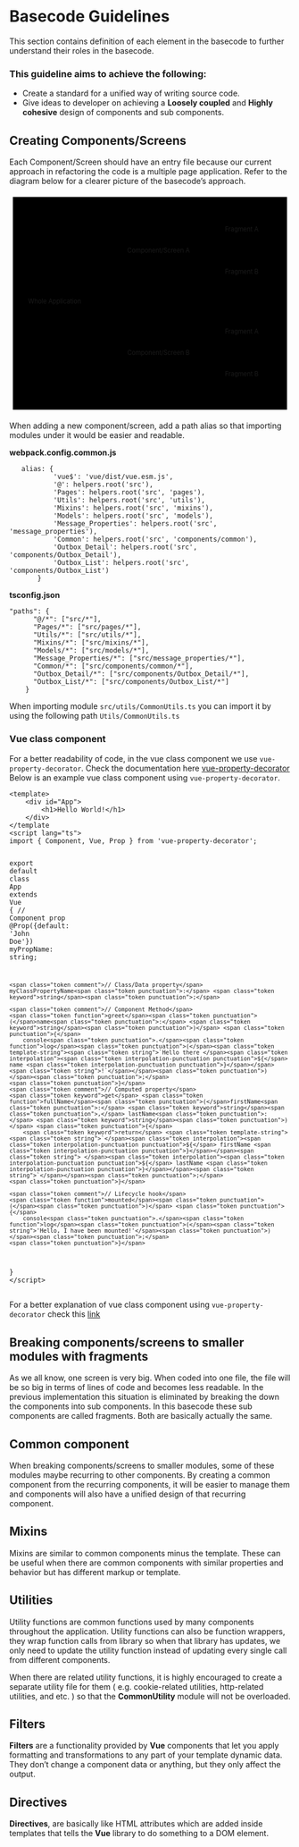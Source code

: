 <!DOCTYPE html>
<html>

<head>
  <meta charset="utf-8">
  <meta name="viewport" content="width=device-width, initial-scale=1.0">
  <title>Another file</title>
  <link rel="stylesheet" href="https://stackedit.io/style.css" />
</head>

<body class="stackedit">
  <div class="stackedit__html"><h1 id="basecode-guidelines">Basecode Guidelines</h1>
<p>This section contains definition of each element in the basecode to further understand their roles in the basecode.</p>
<h3 id="this-guideline-aims-to-achieve-the-following">This guideline aims to achieve the following:</h3>
<ul>
<li>Create a standard for a unified way of writing source code.</li>
<li>Give ideas to developer on achieving a <strong>Loosely coupled</strong> and <strong>Highly cohesive</strong> design of components and sub components.</li>
</ul>
<h2 id="creating-componentsscreens">Creating Components/Screens</h2>
<p>Each Component/Screen should have an entry file because our current approach in refactoring the code is a multiple page application. Refer to the diagram below for a clearer picture of the basecode’s approach.</p>
<div class="mermaid"><svg xmlns="http://www.w3.org/2000/svg" id="mermaid-svg-DWv7MGWfL8SNDili" width="100%" style="max-width: 640.546875px;" viewBox="0 0 640.546875 500"><g transform="translate(-12, -12)"><g class="output"><g class="clusters"><g class="cluster" id="subGraph2" transform="translate(332.2734375,262)" style="opacity: 1;"><rect width="624.546875" height="484" x="-312.2734375" y="-242"></rect><g class="label"><g transform="translate(0,0)"><foreignObject width="0" height="0"><div xmlns="http://www.w3.org/1999/xhtml" style="display: inline-block; white-space: nowrap;"></div></foreignObject></g></g><text x="0" y="-228" fill="black" stroke="none" id="mermaid-svg-DWv7MGWfL8SNDiliText" style="text-anchor: middle;">Multiple Page Application</text></g><g class="cluster" id="subGraph0" transform="translate(432.59375,146)" style="opacity: 1;"><rect width="373.90625" height="212" x="-186.953125" y="-106"></rect><g class="label"><g transform="translate(0,0)"><foreignObject width="0" height="0"><div xmlns="http://www.w3.org/1999/xhtml" style="display: inline-block; white-space: nowrap;"></div></foreignObject></g></g><text x="0" y="-92" fill="black" stroke="none" id="mermaid-svg-DWv7MGWfL8SNDiliText" style="text-anchor: middle;">Single Page</text></g><g class="cluster" id="subGraph1" transform="translate(432.59375,378)" style="opacity: 1;"><rect width="373.90625" height="212" x="-186.953125" y="-106"></rect><g class="label"><g transform="translate(0,0)"><foreignObject width="0" height="0"><div xmlns="http://www.w3.org/1999/xhtml" style="display: inline-block; white-space: nowrap;"></div></foreignObject></g></g><text x="0" y="-92" fill="black" stroke="none" id="mermaid-svg-DWv7MGWfL8SNDiliText" style="text-anchor: middle;">Single Page</text></g></g><g class="edgePaths"><g class="edgePath" style="opacity: 1;"><path class="path" d="M140.21140894396552,239L220.640625,146L245.640625,146L270.640625,146" marker-end="url(#arrowhead15139)" style="fill:none"></path><defs><marker id="arrowhead15139" viewBox="0 0 10 10" refX="9" refY="5" markerUnits="strokeWidth" markerWidth="8" markerHeight="6" orient="auto"><path d="M 0 0 L 10 5 L 0 10 z" class="arrowheadPath" style="stroke-width: 1; stroke-dasharray: 1, 0;"></path></marker></defs></g><g class="edgePath" style="opacity: 1;"><path class="path" d="M140.21140894396552,285L220.640625,378L245.640625,378L270.8828125,378" marker-end="url(#arrowhead15140)" style="fill:none"></path><defs><marker id="arrowhead15140" viewBox="0 0 10 10" refX="9" refY="5" markerUnits="strokeWidth" markerWidth="8" markerHeight="6" orient="auto"><path d="M 0 0 L 10 5 L 0 10 z" class="arrowheadPath" style="stroke-width: 1; stroke-dasharray: 1, 0;"></path></marker></defs></g><g class="edgePath" style="opacity: 1;"><path class="path" d="M410.1863606770833,123L468.125,98L493.125,98" marker-end="url(#arrowhead15141)" style="fill:none"></path><defs><marker id="arrowhead15141" viewBox="0 0 10 10" refX="9" refY="5" markerUnits="strokeWidth" markerWidth="8" markerHeight="6" orient="auto"><path d="M 0 0 L 10 5 L 0 10 z" class="arrowheadPath" style="stroke-width: 1; stroke-dasharray: 1, 0;"></path></marker></defs></g><g class="edgePath" style="opacity: 1;"><path class="path" d="M410.1863606770833,169L468.125,194L493.3671875,194" marker-end="url(#arrowhead15142)" style="fill:none"></path><defs><marker id="arrowhead15142" viewBox="0 0 10 10" refX="9" refY="5" markerUnits="strokeWidth" markerWidth="8" markerHeight="6" orient="auto"><path d="M 0 0 L 10 5 L 0 10 z" class="arrowheadPath" style="stroke-width: 1; stroke-dasharray: 1, 0;"></path></marker></defs></g><g class="edgePath" style="opacity: 1;"><path class="path" d="M410.1863606770833,355L468.125,330L493.125,330" marker-end="url(#arrowhead15143)" style="fill:none"></path><defs><marker id="arrowhead15143" viewBox="0 0 10 10" refX="9" refY="5" markerUnits="strokeWidth" markerWidth="8" markerHeight="6" orient="auto"><path d="M 0 0 L 10 5 L 0 10 z" class="arrowheadPath" style="stroke-width: 1; stroke-dasharray: 1, 0;"></path></marker></defs></g><g class="edgePath" style="opacity: 1;"><path class="path" d="M410.1863606770833,401L468.125,426L493.3671875,426" marker-end="url(#arrowhead15144)" style="fill:none"></path><defs><marker id="arrowhead15144" viewBox="0 0 10 10" refX="9" refY="5" markerUnits="strokeWidth" markerWidth="8" markerHeight="6" orient="auto"><path d="M 0 0 L 10 5 L 0 10 z" class="arrowheadPath" style="stroke-width: 1; stroke-dasharray: 1, 0;"></path></marker></defs></g></g><g class="edgeLabels"><g class="edgeLabel" transform="" style="opacity: 1;"><g transform="translate(0,0)" class="label"><foreignObject width="0" height="0"><div xmlns="http://www.w3.org/1999/xhtml" style="display: inline-block; white-space: nowrap;"><span class="edgeLabel"></span></div></foreignObject></g></g><g class="edgeLabel" transform="" style="opacity: 1;"><g transform="translate(0,0)" class="label"><foreignObject width="0" height="0"><div xmlns="http://www.w3.org/1999/xhtml" style="display: inline-block; white-space: nowrap;"><span class="edgeLabel"></span></div></foreignObject></g></g><g class="edgeLabel" transform="" style="opacity: 1;"><g transform="translate(0,0)" class="label"><foreignObject width="0" height="0"><div xmlns="http://www.w3.org/1999/xhtml" style="display: inline-block; white-space: nowrap;"><span class="edgeLabel"></span></div></foreignObject></g></g><g class="edgeLabel" transform="" style="opacity: 1;"><g transform="translate(0,0)" class="label"><foreignObject width="0" height="0"><div xmlns="http://www.w3.org/1999/xhtml" style="display: inline-block; white-space: nowrap;"><span class="edgeLabel"></span></div></foreignObject></g></g><g class="edgeLabel" transform="" style="opacity: 1;"><g transform="translate(0,0)" class="label"><foreignObject width="0" height="0"><div xmlns="http://www.w3.org/1999/xhtml" style="display: inline-block; white-space: nowrap;"><span class="edgeLabel"></span></div></foreignObject></g></g><g class="edgeLabel" transform="" style="opacity: 1;"><g transform="translate(0,0)" class="label"><foreignObject width="0" height="0"><div xmlns="http://www.w3.org/1999/xhtml" style="display: inline-block; white-space: nowrap;"><span class="edgeLabel"></span></div></foreignObject></g></g></g><g class="nodes"><g class="node" id="A" transform="translate(120.3203125,262)" style="opacity: 1;"><rect rx="0" ry="0" x="-75.3203125" y="-23" width="150.640625" height="46"></rect><g class="label" transform="translate(0,0)"><g transform="translate(-65.3203125,-13)"><foreignObject width="130.640625" height="26"><div xmlns="http://www.w3.org/1999/xhtml" style="display: inline-block; white-space: nowrap;">Whole Application</div></foreignObject></g></g></g><g class="node" id="B" transform="translate(356.8828125,146)" style="opacity: 1;"><rect rx="0" ry="0" x="-86.2421875" y="-23" width="172.484375" height="46"></rect><g class="label" transform="translate(0,0)"><g transform="translate(-76.2421875,-13)"><foreignObject width="152.484375" height="26"><div xmlns="http://www.w3.org/1999/xhtml" style="display: inline-block; white-space: nowrap;">Component/Screen A</div></foreignObject></g></g></g><g class="node" id="C" transform="translate(356.8828125,378)" style="opacity: 1;"><rect rx="0" ry="0" x="-86" y="-23" width="172" height="46"></rect><g class="label" transform="translate(0,0)"><g transform="translate(-76,-13)"><foreignObject width="152" height="26"><div xmlns="http://www.w3.org/1999/xhtml" style="display: inline-block; white-space: nowrap;">Component/Screen B</div></foreignObject></g></g></g><g class="node" id="F" transform="translate(543.8359375,330)" style="opacity: 1;"><rect rx="0" ry="0" x="-50.7109375" y="-23" width="101.421875" height="46"></rect><g class="label" transform="translate(0,0)"><g transform="translate(-40.7109375,-13)"><foreignObject width="81.421875" height="26"><div xmlns="http://www.w3.org/1999/xhtml" style="display: inline-block; white-space: nowrap;">Fragment A</div></foreignObject></g></g></g><g class="node" id="G" transform="translate(543.8359375,426)" style="opacity: 1;"><rect rx="0" ry="0" x="-50.46875" y="-23" width="100.9375" height="46"></rect><g class="label" transform="translate(0,0)"><g transform="translate(-40.46875,-13)"><foreignObject width="80.9375" height="26"><div xmlns="http://www.w3.org/1999/xhtml" style="display: inline-block; white-space: nowrap;">Fragment B</div></foreignObject></g></g></g><g class="node" id="D" transform="translate(543.8359375,98)" style="opacity: 1;"><rect rx="0" ry="0" x="-50.7109375" y="-23" width="101.421875" height="46"></rect><g class="label" transform="translate(0,0)"><g transform="translate(-40.7109375,-13)"><foreignObject width="81.421875" height="26"><div xmlns="http://www.w3.org/1999/xhtml" style="display: inline-block; white-space: nowrap;">Fragment A</div></foreignObject></g></g></g><g class="node" id="E" transform="translate(543.8359375,194)" style="opacity: 1;"><rect rx="0" ry="0" x="-50.46875" y="-23" width="100.9375" height="46"></rect><g class="label" transform="translate(0,0)"><g transform="translate(-40.46875,-13)"><foreignObject width="80.9375" height="26"><div xmlns="http://www.w3.org/1999/xhtml" style="display: inline-block; white-space: nowrap;">Fragment B</div></foreignObject></g></g></g></g></g></g></svg></div>
<p>When adding a new component/screen, add a path alias so that importing modules under it would be easier and readable.</p>
<p><strong>webpack.config.common.js</strong></p>
<pre class=" language-javascript"><code class="prism  language-javascript">   alias<span class="token punctuation">:</span> <span class="token punctuation">{</span>
           <span class="token string">'vue$'</span><span class="token punctuation">:</span> <span class="token string">'vue/dist/vue.esm.js'</span><span class="token punctuation">,</span>
           <span class="token string">'@'</span><span class="token punctuation">:</span> helpers<span class="token punctuation">.</span><span class="token function">root</span><span class="token punctuation">(</span><span class="token string">'src'</span><span class="token punctuation">)</span><span class="token punctuation">,</span>
           <span class="token string">'Pages'</span><span class="token punctuation">:</span> helpers<span class="token punctuation">.</span><span class="token function">root</span><span class="token punctuation">(</span><span class="token string">'src'</span><span class="token punctuation">,</span> <span class="token string">'pages'</span><span class="token punctuation">)</span><span class="token punctuation">,</span>
           <span class="token string">'Utils'</span><span class="token punctuation">:</span> helpers<span class="token punctuation">.</span><span class="token function">root</span><span class="token punctuation">(</span><span class="token string">'src'</span><span class="token punctuation">,</span> <span class="token string">'utils'</span><span class="token punctuation">)</span><span class="token punctuation">,</span>
           <span class="token string">'Mixins'</span><span class="token punctuation">:</span> helpers<span class="token punctuation">.</span><span class="token function">root</span><span class="token punctuation">(</span><span class="token string">'src'</span><span class="token punctuation">,</span> <span class="token string">'mixins'</span><span class="token punctuation">)</span><span class="token punctuation">,</span>
           <span class="token string">'Models'</span><span class="token punctuation">:</span> helpers<span class="token punctuation">.</span><span class="token function">root</span><span class="token punctuation">(</span><span class="token string">'src'</span><span class="token punctuation">,</span> <span class="token string">'models'</span><span class="token punctuation">)</span><span class="token punctuation">,</span>
           <span class="token string">'Message_Properties'</span><span class="token punctuation">:</span> helpers<span class="token punctuation">.</span><span class="token function">root</span><span class="token punctuation">(</span><span class="token string">'src'</span><span class="token punctuation">,</span> <span class="token string">'message_properties'</span><span class="token punctuation">)</span><span class="token punctuation">,</span>
           <span class="token string">'Common'</span><span class="token punctuation">:</span> helpers<span class="token punctuation">.</span><span class="token function">root</span><span class="token punctuation">(</span><span class="token string">'src'</span><span class="token punctuation">,</span> <span class="token string">'components/common'</span><span class="token punctuation">)</span><span class="token punctuation">,</span>
           <span class="token string">'Outbox_Detail'</span><span class="token punctuation">:</span> helpers<span class="token punctuation">.</span><span class="token function">root</span><span class="token punctuation">(</span><span class="token string">'src'</span><span class="token punctuation">,</span> <span class="token string">'components/Outbox_Detail'</span><span class="token punctuation">)</span><span class="token punctuation">,</span>
           <span class="token string">'Outbox_List'</span><span class="token punctuation">:</span> helpers<span class="token punctuation">.</span><span class="token function">root</span><span class="token punctuation">(</span><span class="token string">'src'</span><span class="token punctuation">,</span> <span class="token string">'components/Outbox_List'</span><span class="token punctuation">)</span>
       <span class="token punctuation">}</span>
</code></pre>
<p><strong>tsconfig.json</strong></p>
<pre class=" language-json"><code class="prism  language-json"><span class="token string">"paths"</span><span class="token punctuation">:</span> <span class="token punctuation">{</span>
      <span class="token string">"@/*"</span><span class="token punctuation">:</span> <span class="token punctuation">[</span><span class="token string">"src/*"</span><span class="token punctuation">]</span><span class="token punctuation">,</span>
      <span class="token string">"Pages/*"</span><span class="token punctuation">:</span> <span class="token punctuation">[</span><span class="token string">"src/pages/*"</span><span class="token punctuation">]</span><span class="token punctuation">,</span>
      <span class="token string">"Utils/*"</span><span class="token punctuation">:</span> <span class="token punctuation">[</span><span class="token string">"src/utils/*"</span><span class="token punctuation">]</span><span class="token punctuation">,</span>
      <span class="token string">"Mixins/*"</span><span class="token punctuation">:</span> <span class="token punctuation">[</span><span class="token string">"src/mixins/*"</span><span class="token punctuation">]</span><span class="token punctuation">,</span>
      <span class="token string">"Models/*"</span><span class="token punctuation">:</span> <span class="token punctuation">[</span><span class="token string">"src/models/*"</span><span class="token punctuation">]</span><span class="token punctuation">,</span>
      <span class="token string">"Message_Properties/*"</span><span class="token punctuation">:</span> <span class="token punctuation">[</span><span class="token string">"src/message_properties/*"</span><span class="token punctuation">]</span><span class="token punctuation">,</span>
      <span class="token string">"Common/*"</span><span class="token punctuation">:</span> <span class="token punctuation">[</span><span class="token string">"src/components/common/*"</span><span class="token punctuation">]</span><span class="token punctuation">,</span>
      <span class="token string">"Outbox_Detail/*"</span><span class="token punctuation">:</span> <span class="token punctuation">[</span><span class="token string">"src/components/Outbox_Detail/*"</span><span class="token punctuation">]</span><span class="token punctuation">,</span>
      <span class="token string">"Outbox_List/*"</span><span class="token punctuation">:</span> <span class="token punctuation">[</span><span class="token string">"src/components/Outbox_List/*"</span><span class="token punctuation">]</span>
    <span class="token punctuation">}</span> 
</code></pre>
<p>When importing module <code>src/utils/CommonUtils.ts</code> you can import it by using the following path <code>Utils/CommonUtils.ts</code></p>
<h3 id="vue-class-component">Vue class component</h3>
<p>For a better readability of code, in the vue class component we use <code>vue-property-decorator</code>. Check the documentation here <a href="%5Bhttps://github.com/kaorun343/vue-property-decorator%5D(https://github.com/kaorun343/vue-property-decorator)">vue-property-decorator</a><br>
Below is an example vue class component using <code>vue-property-decorator</code>.</p>
<pre class=" language-typescript"><code class="prism  language-typescript"><span class="token operator">&lt;</span>template<span class="token operator">&gt;</span>
	<span class="token operator">&lt;</span>div id<span class="token operator">=</span><span class="token string">"App"</span><span class="token operator">&gt;</span>
		<span class="token operator">&lt;</span>h1<span class="token operator">&gt;</span>Hello World<span class="token operator">!</span><span class="token operator">&lt;</span><span class="token operator">/</span>h1<span class="token operator">&gt;</span>
	<span class="token operator">&lt;</span><span class="token operator">/</span>div<span class="token operator">&gt;</span>
<span class="token operator">&lt;</span><span class="token operator">/</span>template
<span class="token operator">&lt;</span>script lang<span class="token operator">=</span><span class="token string">"ts"</span><span class="token operator">&gt;</span>
<span class="token keyword">import</span> <span class="token punctuation">{</span> Component<span class="token punctuation">,</span> Vue<span class="token punctuation">,</span> Prop <span class="token punctuation">}</span> <span class="token keyword">from</span> <span class="token string">'vue-property-decorator'</span><span class="token punctuation">;</span>

<span class="token keyword">export</span> <span class="token keyword">default</span> <span class="token keyword">class</span> <span class="token class-name">App</span> <span class="token keyword">extends</span> <span class="token class-name">Vue</span> <span class="token punctuation">{</span>
	<span class="token comment">// Component prop</span>
	@<span class="token function">Prop</span><span class="token punctuation">(</span><span class="token punctuation">{</span><span class="token keyword">default</span><span class="token punctuation">:</span> <span class="token string">'John Doe'</span><span class="token punctuation">}</span><span class="token punctuation">)</span>
	myPropName<span class="token punctuation">:</span> <span class="token keyword">string</span><span class="token punctuation">;</span>
	
	<span class="token comment">// Class/Data property</span>
	myClassPropertyName<span class="token punctuation">:</span> <span class="token keyword">string</span><span class="token punctuation">;</span>

	<span class="token comment">// Component Method</span>
	<span class="token function">greet</span><span class="token punctuation">(</span>name<span class="token punctuation">:</span> <span class="token keyword">string</span><span class="token punctuation">)</span> <span class="token punctuation">{</span>
		console<span class="token punctuation">.</span><span class="token function">log</span><span class="token punctuation">(</span><span class="token template-string"><span class="token string">`Hello there </span><span class="token interpolation"><span class="token interpolation-punctuation punctuation">${</span> name <span class="token interpolation-punctuation punctuation">}</span></span><span class="token string">!`</span></span><span class="token punctuation">)</span><span class="token punctuation">;</span>
	<span class="token punctuation">}</span>
	<span class="token comment">// Computed property</span>
	<span class="token keyword">get</span> <span class="token function">fullName</span><span class="token punctuation">(</span>firstName<span class="token punctuation">:</span> <span class="token keyword">string</span><span class="token punctuation">,</span> lastName<span class="token punctuation">:</span> <span class="token keyword">string</span><span class="token punctuation">)</span> <span class="token punctuation">{</span>
		<span class="token keyword">return</span> <span class="token template-string"><span class="token string">`</span><span class="token interpolation"><span class="token interpolation-punctuation punctuation">${</span> firstName <span class="token interpolation-punctuation punctuation">}</span></span><span class="token string"> </span><span class="token interpolation"><span class="token interpolation-punctuation punctuation">${</span> lastName <span class="token interpolation-punctuation punctuation">}</span></span><span class="token string">`</span></span><span class="token punctuation">;</span>
	<span class="token punctuation">}</span>
	
	<span class="token comment">// Lifecycle hook</span>
	<span class="token function">mounted</span><span class="token punctuation">(</span><span class="token punctuation">)</span> <span class="token punctuation">{</span>
		console<span class="token punctuation">.</span><span class="token function">log</span><span class="token punctuation">(</span><span class="token string">'Hello, I have been mounted!'</span><span class="token punctuation">)</span><span class="token punctuation">;</span>
	<span class="token punctuation">}</span>
<span class="token punctuation">}</span>
<span class="token operator">&lt;</span><span class="token operator">/</span>script<span class="token operator">&gt;</span>
</code></pre>
<p>For a better explanation of vue class component using <code>vue-property-decorator</code> check this <a href="%5Bhttps://alligator.io/vuejs/typescript-class-components/%5D(https://alligator.io/vuejs/typescript-class-components/)">link</a></p>
<h2 id="breaking-componentsscreens-to-smaller-modules-with-fragments">Breaking components/screens to smaller modules with fragments</h2>
<p>As we all know, one screen is very big. When coded into one file, the file will be so big in terms of lines of code and becomes less readable. In the previous implementation this situation is eliminated  by breaking the down the components into sub components. In this basecode these sub components are called fragments. Both are basically actually the same.</p>
<h2 id="common-component">Common component</h2>
<p>When breaking components/screens to smaller modules, some of these modules maybe recurring to other components. By creating a common component from the recurring components, it will be easier to manage them and components will also have a unified design of that recurring component.</p>
<h2 id="mixins">Mixins</h2>
<p>Mixins are similar to common components minus the template. These can be useful when there are common components with similar properties and behavior but has different markup or template.</p>
<h2 id="utilities">Utilities</h2>
<p>Utility functions are common functions used by many components throughout the application. Utility functions can also be function wrappers, they wrap function calls from library so when that library has updates, we only need to update the utility function instead of updating every single call from different components.</p>
<p>When there are related utility functions, it is highly encouraged to create a separate utility file for them ( e.g. cookie-related utilities, http-related utilities, and etc. ) so that the <strong>CommonUtility</strong> module will not be overloaded.</p>
<h2 id="filters">Filters</h2>
<p><strong>Filters</strong> are a functionality provided by <strong>Vue</strong> components that let you apply formatting and transformations to any part of your template dynamic data. They don’t change a component data or anything, but they only affect the output.</p>
<h2 id="directives">Directives</h2>
<p><strong>Directives</strong>, are basically like HTML attributes which are added inside templates that tells the <strong>Vue</strong> library to do something to a DOM element.</p>
</div>
</body>

</html>

